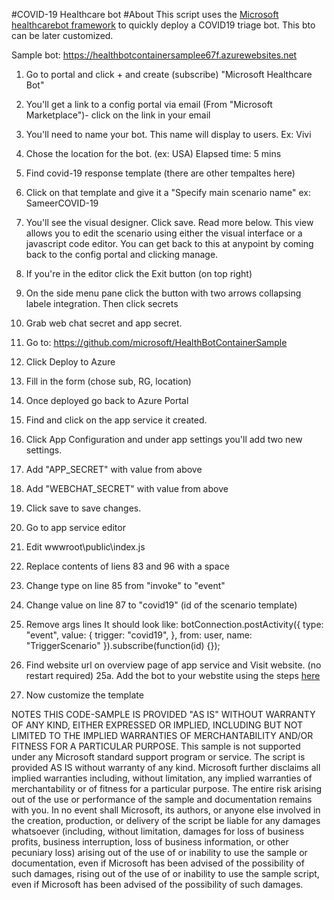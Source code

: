 #COVID-19 Healthcare bot
#About
This script uses the [Microsoft healthcarebot framework](https://github.com/microsoft/HealthBot-WebChat) to quickly deploy a COVID19 triage bot.  This bto can be later customized.

Sample bot: https://healthbotcontainersamplee67f.azurewebsites.net

1. Go to portal and click + and create (subscribe) "Microsoft Healthcare Bot"
2. You'll get a link to a config portal via email (From "Microsoft Marketplace")- click on the link in your email
3. You'll need to name your bot. This name will display to users. Ex: Vivi
4. Chose the location for the bot. (ex: USA)
Elapsed time: 5 mins
4. Find covid-19 response template (there are other tempaltes here)
5. Click on that template and give it a  "Specify main scenario name" ex: SameerCOVID-19
6.  You'll see the visual designer. Click save. Read more below.
This view allows you to edit the scenario using either the visual interface or a javascript code editor.  You can get back to this at anypoint by coming back to the config portal and clicking manage.

7. If you're in the editor click the Exit button (on top right)
8. On the side menu pane click the button with two arrows collapsing labele integration.  Then click secrets
9.  Grab web chat secret and app secret.
10. Go to: https://github.com/microsoft/HealthBotContainerSample
11. Click Deploy to Azure
12. Fill in the form (chose sub, RG, location)
13. Once deployed go back to Azure Portal
14. Find and click on the app service it created.
15. Click App Configuration and under app settings you'll add two new settings.
16. Add "APP_SECRET" with value from above
17. Add "WEBCHAT_SECRET" with value from above
18. Click save to save changes.
19. Go to app service editor
20. Edit wwwroot\public\index.js
21. Replace contents of liens 83 and 96 with a space
22. Change type on line 85 from "invoke" to "event"
23. Change value on line 87 to "covid19" (id of the scenario template)
24. Remove args lines
It should look like: 
    botConnection.postActivity({
        type: "event",
        value: {
            trigger: "covid19",
        },
        from: user,
        name: "TriggerScenario"
    }).subscribe(function(id) {});
    

25. Find website url on overview page of app service and Visit website.  (no restart required)
25a. Add the bot to your webstite using the steps [here](https://github.com/microsoft/HealthBot-WebChat)
26. Now customize the template



NOTES THIS CODE-SAMPLE IS PROVIDED "AS IS" WITHOUT WARRANTY OF ANY KIND, EITHER EXPRESSED OR IMPLIED, INCLUDING BUT NOT LIMITED TO THE IMPLIED WARRANTIES OF MERCHANTABILITY AND/OR FITNESS FOR A PARTICULAR PURPOSE. This sample is not supported under any Microsoft standard support program or service. The script is provided AS IS without warranty of any kind. Microsoft further disclaims all implied warranties including, without limitation, any implied warranties of merchantability or of fitness for a particular purpose. The entire risk arising out of the use or performance of the sample and documentation remains with you. In no event shall Microsoft, its authors, or anyone else involved in the creation, production, or delivery of the script be liable for any damages whatsoever (including, without limitation, damages for loss of business profits, business interruption, loss of business information, or other pecuniary loss) arising out of the use of or inability to use the sample or documentation, even if Microsoft has been advised of the possibility of such damages, rising out of the use of or inability to use the sample script, even if Microsoft has been advised of the possibility of such damages.

